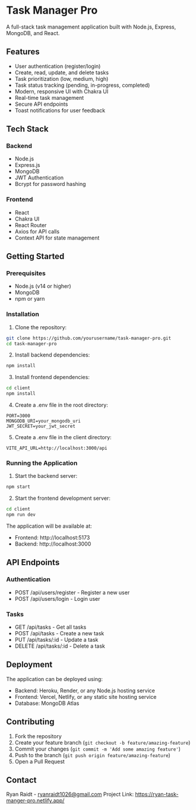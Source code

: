 # Task Manager Pro

A full-stack task management application built with Node.js, Express, MongoDB, and React.

## Features

- User authentication (register/login)
- Create, read, update, and delete tasks
- Task prioritization (low, medium, high)
- Task status tracking (pending, in-progress, completed)
- Modern, responsive UI with Chakra UI
- Real-time task management
- Secure API endpoints
- Toast notifications for user feedback

## Tech Stack

### Backend

- Node.js
- Express.js
- MongoDB
- JWT Authentication
- Bcrypt for password hashing

### Frontend

- React
- Chakra UI
- React Router
- Axios for API calls
- Context API for state management

## Getting Started

### Prerequisites

- Node.js (v14 or higher)
- MongoDB
- npm or yarn

### Installation

1. Clone the repository:

```bash
git clone https://github.com/yourusername/task-manager-pro.git
cd task-manager-pro
```

2. Install backend dependencies:

```bash
npm install
```

3. Install frontend dependencies:

```bash
cd client
npm install
```

4. Create a .env file in the root directory:

```env
PORT=3000
MONGODB_URI=your_mongodb_uri
JWT_SECRET=your_jwt_secret
```

5. Create a .env file in the client directory:

```env
VITE_API_URL=http://localhost:3000/api
```

### Running the Application

1. Start the backend server:

```bash
npm start
```

2. Start the frontend development server:

```bash
cd client
npm run dev
```

The application will be available at:

- Frontend: http://localhost:5173
- Backend: http://localhost:3000

## API Endpoints

### Authentication

- POST /api/users/register - Register a new user
- POST /api/users/login - Login user

### Tasks

- GET /api/tasks - Get all tasks
- POST /api/tasks - Create a new task
- PUT /api/tasks/:id - Update a task
- DELETE /api/tasks/:id - Delete a task

## Deployment

The application can be deployed using:

- Backend: Heroku, Render, or any Node.js hosting service
- Frontend: Vercel, Netlify, or any static site hosting service
- Database: MongoDB Atlas

## Contributing

1. Fork the repository
2. Create your feature branch (`git checkout -b feature/amazing-feature`)
3. Commit your changes (`git commit -m 'Add some amazing feature'`)
4. Push to the branch (`git push origin feature/amazing-feature`)
5. Open a Pull Request


## Contact

Ryan Raidt - ryanraidt1026@gmail.com
Project Link: https://ryan-task-manger-pro.netlify.app/
